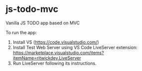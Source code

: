 # js-todo-mvc
Vanilla JS TODO app based on MVC

To run the app:
1. Install VS (https://code.visualstudio.com/)
2. Install Test Web Server using VS Code LiveServer extension: https://marketplace.visualstudio.com/items?itemName=ritwickdey.LiveServer
3. Run LiveServer following its instructions. 

